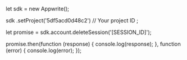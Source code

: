 let sdk = new Appwrite();

sdk
    .setProject('5df5acd0d48c2') // Your project ID
;

let promise = sdk.account.deleteSession('[SESSION_ID]');

promise.then(function (response) {
    console.log(response);
}, function (error) {
    console.log(error);
});